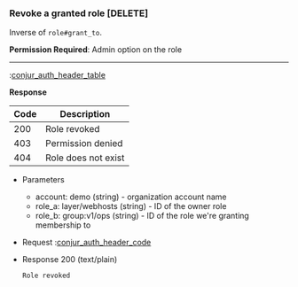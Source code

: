 ### Revoke a granted role [DELETE]

Inverse of `role#grant_to`.

**Permission Required**: Admin option on the role

---

:[conjur_auth_header_table](partials/conjur_auth_header_table.md)

**Response**

|Code|Description|
|----|-----------|
|200|Role revoked|
|403|Permission denied|
|404|Role does not exist|

+ Parameters
    + account: demo (string) - organization account name
    + role_a: layer/webhosts (string) - ID of the owner role
    + role_b: group:v1/ops (string) - ID of the role we're granting membership to

+ Request
    :[conjur_auth_header_code](partials/conjur_auth_header_code.md)

+ Response 200 (text/plain)

    ```
    Role revoked
    ```

